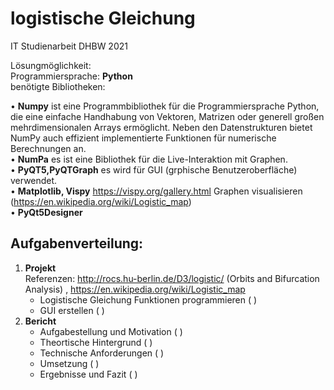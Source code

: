 # logistische Gleichung
IT Studienarbeit DHBW 2021

Lösungmöglichkeit:\
Programmiersprache: **Python**\
benötigte Bibliotheken:

•	**Numpy** ist eine Programmbibliothek für die Programmiersprache Python, die eine einfache Handhabung von Vektoren, Matrizen oder generell großen mehrdimensionalen Arrays ermöglicht. Neben den Datenstrukturen bietet NumPy auch effizient implementierte Funktionen für numerische Berechnungen an.\
•	**NumPa** es ist eine Bibliothek für die Live-Interaktion mit Graphen.\
•	**PyQT5,PyQTGraph**  es wird für GUI (grphische Benutzeroberfläche) verwendet.\
•	**Matplotlib, Vispy** https://vispy.org/gallery.html Graphen visualisieren (https://en.wikipedia.org/wiki/Logistic_map)\
•  **PyQt5Designer**


## Aufgabenverteilung:
1. **Projekt**\
Referenzen:
   http://rocs.hu-berlin.de/D3/logistic/   (Orbits and Bifurcation Analysis)  ,  https://en.wikipedia.org/wiki/Logistic_map
   - Logistische Gleichung Funktionen programmieren (       )
   - GUI erstellen (       )
2. **Bericht**
   - Aufgabestellung und Motivation (     )
   - Theortische Hintergrund  (     )
   - Technische Anforderungen (    )
   - Umsetzung (       )
   - Ergebnisse und Fazit (      )

